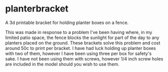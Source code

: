 # planterbracket
A 3d printable bracket for holding planter boxes on a fence.

This was made in response to a problem I've been having where, in my limited patio space, the fence blocks the sunlight for part of the day to any planters placed on the ground. These brackets solve this problem and cost around 50c to print per bracket. I have had luck holding up planter boxes with two of them, however I have been using three per box for safety's sake. I have not been using them with screws, however 1/4 inch screw holes are included in the model should you wish to use them.
